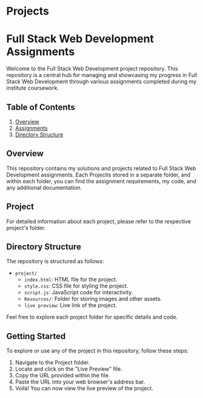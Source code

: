# Projects
# Full Stack Web Development Assignments

Welcome to the Full Stack Web Development project repository. This repository is a central hub for managing and showcasing my progress in Full Stack Web Development through various assignments completed during my institute coursework.

## Table of Contents
1. [Overview](#overview)
2. [Assignments](#assignments)
3. [Directory Structure](#directory-structure)


## Overview

This repository contains my solutions and projects related to Full Stack Web Development assignments. Each Projectis stored in a separate folder, and within each folder, you can find the assignment requirements, my code, and any additional documentation.

## Project

For detailed information about each project, please refer to the respective project's folder.

## Directory Structure

The repository is structured as follows:

- `project/`
    - `index.html`: HTML file for the project.
  - `style.css`: CSS file for styling the project.
  - `script.js`: JavaScript code for interactivity.
  - `Resources/`: Folder for storing images and other assets.
   - `live preview`: Live link of the project.

Feel free to explore each project folder for specific details and code.

## Getting Started

To explore or use any of the project in this repository, follow these steps:

1. Navigate to the Project folder.
2. Locate and click on the "Live Preview" file.
3. Copy the URL provided within the file.
4. Paste the URL into your web browser's address bar.
5. Voilà! You can now view the live preview of the project.
